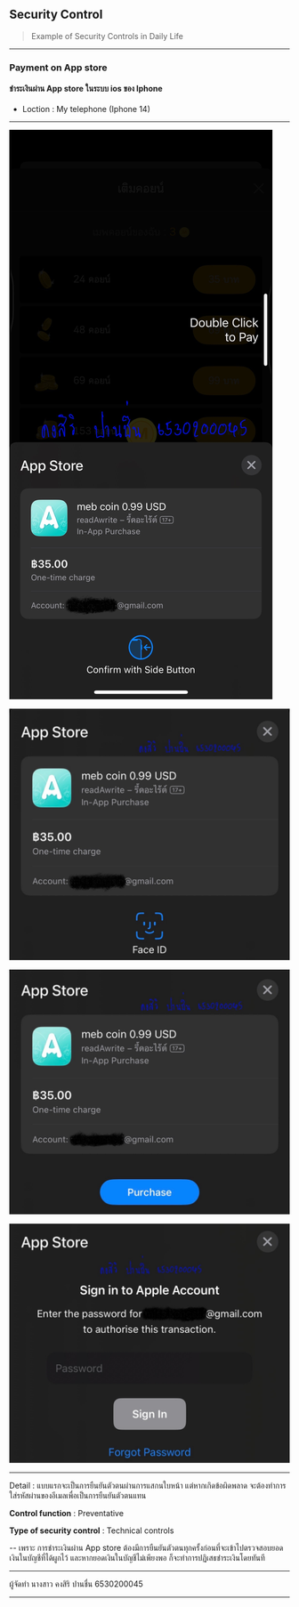 ## **Security Control**

> Example of Security Controls in Daily Life

---

### Payment on App store
#### ชำระเงินผ่าน App store ในระบบ ios ของ Iphone

- Loction : My telephone (Iphone 14)

---

![one](githubpic/sc1.jpg)

![two](githubpic/sc2.jpg)

![three](githubpic/sc3.jpg)

![four](githubpic/sc4.jpg)

---

Detail : แบบแรกจะเป็นการยืนยันตัวตนผ่านการแสกนใบหน้า แต่หากเกิดข้อผิดพลาด จะต้องทำการใส่รหัสผ่านของอีเมลเพื่อเป็นการยืนยันตัวตนแทน

**Control function** : Preventative

**Type of security control** : Technical controls

-- เพราะ การชำระเงินผ่าน App store ต้องมีการยืนยันตัวตนทุกครั้งก่อนที่จะเข้าไปตรวจสอบยอดเงินในบัญชีที่ได้ผูกไว้ และหากยอดเงินในบัญชีไม่เพียงพอ ก็จะทำการปฏิเสธชำระเงินโดยทันที

---

ผู้จัดทำ นางสาว คงสิริ ปานชื่น 6530200045

---
